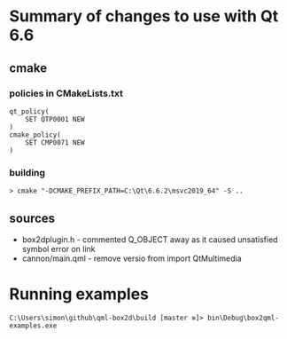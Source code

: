 # Summary of changes to use with Qt 6.6

## cmake

### policies in CMakeLists.txt
```
qt_policy(
	SET QTP0001 NEW
)
cmake_policy(
	SET CMP0071 NEW
)
```

### building
```
> cmake "-DCMAKE_PREFIX_PATH=C:\Qt\6.6.2\msvc2019_64" -S ..
```

## sources
 - box2dplugin.h - commented Q_OBJECT away as it caused unsatisfied symbol error on link
 - cannon/main.qml - remove versio from import QtMultimedia

# Running examples
```
C:\Users\simon\github\qml-box2d\build [master ≡]> bin\Debug\box2qml-examples.exe
```
